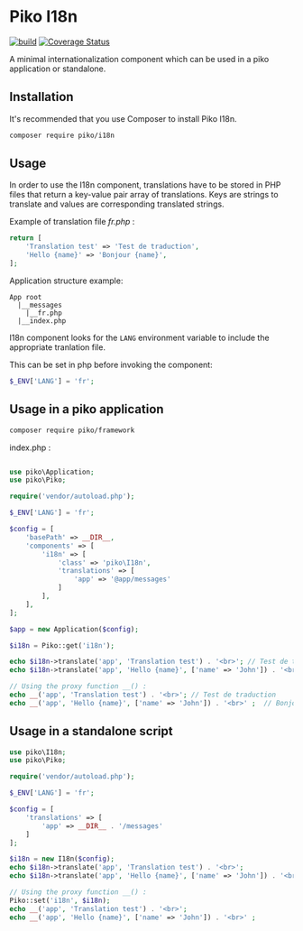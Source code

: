# Piko I18n

[![build](https://github.com/piko-framework/i18n/actions/workflows/php.yml/badge.svg)](https://github.com/piko-framework/i18n/actions/workflows/php.yml)
[![Coverage Status](https://coveralls.io/repos/github/piko-framework/i18n/badge.svg?branch=main)](https://coveralls.io/github/piko-framework/i18n?branch=main)

A minimal internationalization component which can be used in a piko application or standalone.

## Installation

It's recommended that you use Composer to install Piko I18n.

```bash
composer require piko/i18n
```

## Usage

In order to use the I18n component, translations have to be stored in PHP 
files that return a key-value pair array of translations. Keys are strings to translate 
and values are corresponding translated strings.

Example of translation file *fr.php* :

```php
return [
    'Translation test' => 'Test de traduction',
    'Hello {name}' => 'Bonjour {name}',
];
```

Application structure example:

```
App root
  |__messages
    |__fr.php
  |__index.php
```

I18n component looks for the `LANG` environment variable to include the appropriate tranlation file.

This can be set in php before invoking the component:

```php
$_ENV['LANG'] = 'fr';

```

## Usage in a piko application

```bash
composer require piko/framework
```

index.php :

```php

use piko\Application;
use piko\Piko;

require('vendor/autoload.php');

$_ENV['LANG'] = 'fr';

$config = [
    'basePath' => __DIR__,
    'components' => [
        'i18n' => [
            'class' => 'piko\I18n',
            'translations' => [
                'app' => '@app/messages'
            ]
        ],
    ],
];

$app = new Application($config);

$i18n = Piko::get('i18n');

echo $i18n->translate('app', 'Translation test') . '<br>'; // Test de traduction
echo $i18n->translate('app', 'Hello {name}', ['name' => 'John']) . '<br>' ; // Bonjour John

// Using the proxy function __() :
echo __('app', 'Translation test') . '<br>'; // Test de traduction
echo __('app', 'Hello {name}', ['name' => 'John']) . '<br>' ;  // Bonjour John
```

## Usage in a standalone script

```php
use piko\I18n;
use piko\Piko;

require('vendor/autoload.php');

$_ENV['LANG'] = 'fr';

$config = [
    'translations' => [
        'app' => __DIR__ . '/messages'
    ]
];

$i18n = new I18n($config);
echo $i18n->translate('app', 'Translation test') . '<br>';
echo $i18n->translate('app', 'Hello {name}', ['name' => 'John']) . '<br>' ;

// Using the proxy function __() :
Piko::set('i18n', $i18n);
echo __('app', 'Translation test') . '<br>';
echo __('app', 'Hello {name}', ['name' => 'John']) . '<br>' ;

```
